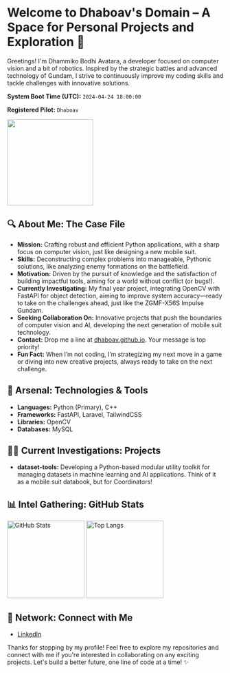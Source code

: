 # Welcome to Dhaboav's Domain – A Space for Personal Projects and Exploration 🤖

Greetings! I'm Dhammiko Bodhi Avatara, a developer focused on computer vision and a bit of robotics. Inspired by the strategic battles and advanced technology of Gundam, I strive to continuously improve my coding skills and tackle challenges with innovative solutions.

**System Boot Time (UTC):** `2024-04-24 18:00:00`

**Registered Pilot:** `Dhaboav`

<p>
  <img src="https://media.giphy.com/media/3o7abKhOpu0NwenH3O/giphy.gif" width="200"/>
</p>

## 🔍 About Me: The Case File

- **Mission:** Crafting robust and efficient Python applications, with a sharp focus on computer vision, just like designing a new mobile suit.
- **Skills:** Deconstructing complex problems into manageable, Pythonic solutions, like analyzing enemy formations on the battlefield.
- **Motivation:** Driven by the pursuit of knowledge and the satisfaction of building impactful tools, aiming for a world without conflict (or bugs!).
- **Currently Investigating:** My final year project, integrating OpenCV with FastAPI for object detection, aiming to improve system accuracy—ready to take on the challenges ahead, just like the ZGMF-X56S Impulse Gundam.
- **Seeking Collaboration On:** Innovative projects that push the boundaries of computer vision and AI, developing the next generation of mobile suit technology.
- **Contact:** Drop me a line at [dhaboav.github.io](https://dhaboav.github.io). Your message is top priority!
- **Fun Fact:** When I’m not coding, I’m strategizing my next move in a game or diving into new creative projects, always ready to take on the next challenge.

## 🧰 Arsenal: Technologies & Tools

- **Languages:** Python (Primary), C++
- **Frameworks:** FastAPI, Laravel, TailwindCSS
- **Libraries:** OpenCV
- **Databases:** MySQL


## 🕵️‍♂️ Current Investigations: Projects

- **dataset-tools:** Developing a Python-based modular utility toolkit for managing datasets in machine learning and AI applications. Think of it as a mobile suit databook, but for Coordinators!

## 📊 Intel Gathering: GitHub Stats

<div>
  <img height="180em" src="https://github-readme-stats.vercel.app/api?username=dhaboav&show_icons=true&theme=radical&locale=en" alt="GitHub Stats" />
  <img height="180em" src="https://github-readme-stats.vercel.app/api/top-langs?username=dhaboav&show_icons=true&theme=radical&locale=en&layout=compact" alt="Top Langs" />
</div>

## 🔗 Network: Connect with Me

- [LinkedIn](https://www.linkedin.com/in/dhaboav)
  
Thanks for stopping by my profile! Feel free to explore my repositories and connect with me if you're interested in collaborating on any exciting projects. Let's build a better future, one line of code at a time! ✨
